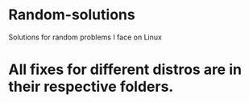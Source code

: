 # Random-solutions
Solutions for random problems I face on Linux

# All fixes for different distros are in their respective folders.
